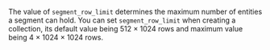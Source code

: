 The value of `segment_row_limit` determines the maximum number of entities a segment can hold. You can set `segment_row_limit` when creating a collection, its default value being 512 &times; 1024 rows and maximum value being 4 &times; 1024 &times; 1024 rows. 